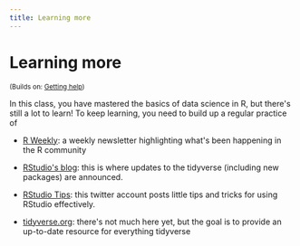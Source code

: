 ```yaml
---
title: Learning more
---
```


<!-- Generated automatically from learning-more.yml. Do not edit by hand -->

# Learning more
<small>(Builds on: [Getting help](getting-help.md))</small>

In this class, you have mastered the basics of data science in R,
but there's still a lot to learn! To keep learning, you need to
build up a regular practice of

* [R Weekly](https://rweekly.org): a weekly newsletter highlighting
  what's been happening in the R community

* [RStudio's blog](http://blog.rstudio.org): this is where updates to
  the tidyverse (including new packages) are announced.

* [RStudio Tips](https://twitter.com/rstudiotips): this twitter account
  posts little tips and tricks for using RStudio effectively.

* [tidyverse.org](http://tidyverse.org): there's not much here yet,
  but the goal is to provide an up-to-date resource for everything
  tidyverse


